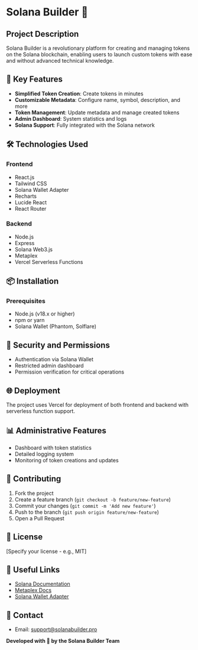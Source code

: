 # Solana Builder 🚀

## Project Description

Solana Builder is a revolutionary platform for creating and managing tokens on the Solana blockchain, enabling users to launch custom tokens with ease and without advanced technical knowledge.

## 🌟 Key Features

- **Simplified Token Creation**: Create tokens in minutes
- **Customizable Metadata**: Configure name, symbol, description, and more
- **Token Management**: Update metadata and manage created tokens
- **Admin Dashboard**: System statistics and logs
- **Solana Support**: Fully integrated with the Solana network

## 🛠 Technologies Used

### Frontend
- React.js
- Tailwind CSS
- Solana Wallet Adapter
- Recharts
- Lucide React
- React Router

### Backend
- Node.js
- Express
- Solana Web3.js
- Metaplex
- Vercel Serverless Functions

## 📦 Installation

### Prerequisites
- Node.js (v18.x or higher)
- npm or yarn
- Solana Wallet (Phantom, Solflare)

## 🔐 Security and Permissions

- Authentication via Solana Wallet
- Restricted admin dashboard
- Permission verification for critical operations

## 🌐 Deployment

The project uses Vercel for deployment of both frontend and backend with serverless function support.

## 📊 Administrative Features

- Dashboard with token statistics
- Detailed logging system
- Monitoring of token creations and updates

## 🤝 Contributing

1. Fork the project
2. Create a feature branch (`git checkout -b feature/new-feature`)
3. Commit your changes (`git commit -m 'Add new feature'`)
4. Push to the branch (`git push origin feature/new-feature`)
5. Open a Pull Request

## 📄 License

[Specify your license - e.g., MIT]

## 🔗 Useful Links

- [Solana Documentation](https://docs.solana.com/)
- [Metaplex Docs](https://docs.metaplex.com/)
- [Solana Wallet Adapter](https://github.com/solana-labs/wallet-adapter)

## 📧 Contact

- Email: support@solanabuilder.pro


**Developed with 💜 by the Solana Builder Team**
